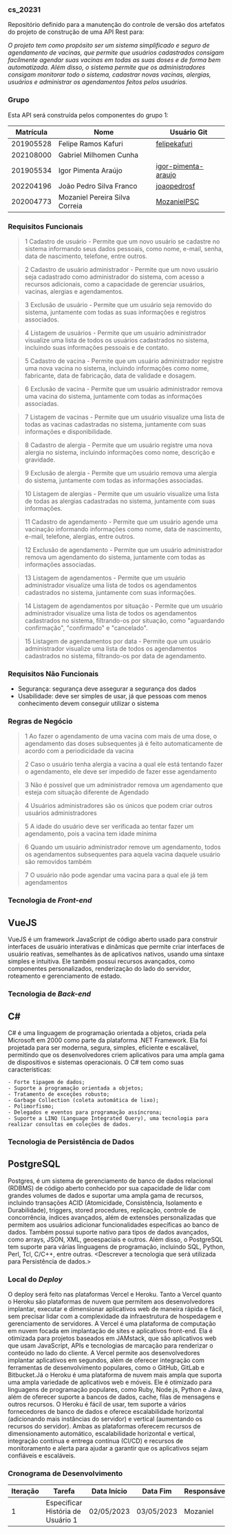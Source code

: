 ### cs_20231
Repositório definido para a manutenção do controle de versão dos artefatos do projeto de construção de uma API Rest para:

*O projeto tem como propósito ser um sistema simplificado e seguro de agendamento de vacinas, que permite que usuários cadastrados consigam facilmente agendar suas vacinas em todas as suas doses e de forma bem automatizada. Além disso, o sistema permite que os administradores consigam monitorar todo o sistema, cadastrar novas vacinas, alergias, usuários e administrar os agendamentos feitos pelos usuários.*

### Grupo
Esta API será construída pelos componentes do grupo 1:

|Matrícula|Nome|Usuário Git|
|---|---|---|
|201905528|Felipe Ramos Kafuri|[felipekafuri](https://github.com/felipekafuri)|
|202108000|Gabriel Milhomen Cunha|[]()|
|201905534|Igor Pimenta Araújo|[igor-pimenta-araujo](https://github.com/igor-pimenta-araujo)|
|202204196|João Pedro Silva Franco|[joaopedrosf](https://github.com/joaopedrosf)|
|202004773|Mozaniel Pereira Silva Correia|[MozanielPSC](https://github.com/MozanielPSC)|

### Requisitos Funcionais

 > 1 Cadastro de usuário - Permite que um novo usuário se cadastre no sistema informando seus dados pessoais, como nome, e-mail, senha, data de nascimento, telefone, entre outros.
 
 > 2 Cadastro de usuário administrador - Permite que um novo usuário seja cadastrado como administrador do sistema, com acesso a recursos adicionais, como a capacidade de gerenciar usuários, vacinas, alergias e agendamentos.
 
 > 3 Exclusão de usuário - Permite que um usuário seja removido do sistema, juntamente com todas as suas informações e registros associados.
 
 > 4 Listagem de usuários - Permite que um usuário administrador visualize uma lista de todos os usuários cadastrados no sistema, incluindo suas informações pessoais e de contato.
 
 > 5 Cadastro de vacina - Permite que um usuário administrador registre uma nova vacina no sistema, incluindo informações como nome, fabricante, data de  fabricação, data de validade e dosagem.
 
 > 6 Exclusão de vacina - Permite que um usuário administrador remova uma vacina do sistema, juntamente com todas as informações associadas.
 
 > 7 Listagem de vacinas - Permite que um usuário visualize uma lista de todas as vacinas cadastradas no sistema, juntamente com suas informações e disponibilidade.
 
 > 8 Cadastro de alergia - Permite que um usuário registre uma nova alergia no sistema, incluindo informações como nome, descrição e gravidade.
 
 > 9 Exclusão de alergia - Permite que um usuário remova uma alergia do sistema, juntamente com todas as informações associadas.
 
 > 10 Listagem de alergias - Permite que um usuário visualize uma lista de todas as alergias cadastradas no sistema, juntamente com suas informações.
 
 > 11 Cadastro de agendamento - Permite que um usuário agende uma vacinação informando informações como nome, data de nascimento, e-mail, telefone, alergias, entre outros.
 
 > 12 Exclusão de agendamento - Permite que um usuário administrador remova um agendamento do sistema, juntamente com todas as informações associadas.
 
 > 13 Listagem de agendamentos - Permite que um usuário administrador visualize uma lista de todos os agendamentos cadastrados no sistema, juntamente com suas informações.
 
 > 14 Listagem de agendamentos por situação - Permite que um usuário administrador visualize uma lista de todos os agendamentos cadastrados no sistema, filtrando-os por situação, como "aguardando confirmação", "confirmado" e "cancelado".
 
 > 15 Listagem de agendamentos por data - Permite que um usuário administrador visualize uma lista de todos os agendamentos cadastrados no sistema, filtrando-os por data de agendamento.
### Requisitos Não Funcionais
- Segurança: segurança deve assegurar a segurança dos dados
- Usabilidade: deve ser simples de usar, já que pessoas com menos conhecimento devem conseguir utilizar o sistema

### Regras de Negócio

 > 1 Ao fazer o agendamento de uma vacina com mais de uma dose, o agendamento das doses subsequentes já é feito automaticamente de acordo com a periodicidade da vacina

 > 2 Caso o usuário tenha alergia a vacina a qual ele está tentando fazer o agendamento, ele deve ser impedido de fazer esse agendamento

 > 3 Não é possível que um administrador remova um agendamento que esteja com situação diferente de Agendado

 > 4 Usuários administradores são os únicos que podem criar outros usuários administradores

 > 5 A idade do usuário deve ser verificada ao tentar fazer um agendamento, pois a vacina tem idade mínima

 > 6 Quando um usuário administrador remove um agendamento, todos os agendamentos subsequentes para aquela vacina daquele usuário são removidos também

 > 7 O usuário não pode agendar uma vacina para a qual ele já tem agendamentos

### Tecnologia de _Front-end_
## VueJS
VueJS é um framework JavaScript de código aberto usado para construir interfaces de usuário interativas e dinâmicas que permite criar interfaces de usuário reativas, semelhantes às de aplicativos nativos, usando uma sintaxe simples e intuitiva. Ele também possui recursos avançados, como componentes personalizados, renderização do lado do servidor, roteamento e gerenciamento de estado.

### Tecnologia de _Back-end_
## C#
C# é uma linguagem de programação orientada a objetos, criada pela Microsoft em 2000 como parte da plataforma .NET Framework. Ela foi projetada para ser moderna, segura, simples, eficiente e escalável, permitindo que os desenvolvedores criem aplicativos para uma ampla gama de dispositivos e sistemas operacionais. O C# tem como suas características:

    - Forte tipagem de dados;
    - Suporte a programação orientada a objetos;
    - Tratamento de exceções robusto;
    - Garbage Collection (coleta automática de lixo);
    - Polimorfismo;
    - Delegados e eventos para programação assíncrona;
    - Suporte a LINQ (Language Integrated Query), uma tecnologia para realizar consultas em coleções de dados.

### Tecnologia de Persistência de Dados
## PostgreSQL
Postgres, é um sistema de gerenciamento de banco de dados relacional (RDBMS) de código aberto conhecido por sua capacidade de lidar com grandes volumes de dados e suportar uma ampla gama de recursos, incluindo transações ACID (Atomicidade, Consistência, Isolamento e Durabilidade), triggers, stored procedures, replicação, controle de concorrência, índices avançados, além de extensões personalizadas que permitem aos usuários adicionar funcionalidades específicas ao banco de dados. Também possui suporte nativo para tipos de dados avançados, como arrays, JSON, XML, geoespaciais e outros. Além disso, o PostgreSQL tem suporte para várias linguagens de programação, incluindo SQL, Python, Perl, Tcl, C/C++, entre outras.
<Descrever a tecnologia que será utilizada para Persistência de dados.>

### Local do _Deploy_
O deploy será feito nas plataformas Vercel e Heroku. Tanto a Vercel quanto o Heroku são plataformas de nuvem que permitem aos desenvolvedores implantar, executar e dimensionar aplicativos web de maneira rápida e fácil, sem precisar lidar com a complexidade da infraestrutura de hospedagem e gerenciamento de servidores. A Vercel é uma plataforma de computação em nuvem focada em implantação de sites e aplicativos front-end. Ela é otimizada para projetos baseados em JAMstack, que são aplicativos web que usam JavaScript, APIs e tecnologias de marcação para renderizar o conteúdo no lado do cliente. A Vercel permite aos desenvolvedores implantar aplicativos em segundos, além de oferecer integração com ferramentas de desenvolvimento populares, como o GitHub, GitLab e Bitbucket.Já o Heroku é uma plataforma de nuvem mais ampla que suporta uma ampla variedade de aplicativos web e móveis. Ele é otimizado para linguagens de programação populares, como Ruby, Node.js, Python e Java, além de oferecer suporte a bancos de dados, cache, filas de mensagens e outros recursos. O Heroku é fácil de usar, tem suporte a vários fornecedores de banco de dados e oferece escalabilidade horizontal (adicionando mais instâncias do servidor) e vertical (aumentando os recursos do servidor). Ambas as plataformas oferecem recursos de dimensionamento automático, escalabilidade horizontal e vertical, integração contínua e entrega contínua (CI/CD) e recursos de monitoramento e alerta para ajudar a garantir que os aplicativos sejam confiáveis e escaláveis. 


### Cronograma de Desenvolvimento

|Iteração|Tarefa|Data Início|Data Fim|Responsável|Situação|
|---|---|---|---|---|---|
|1|Especificar História de Usuário 1|02/05/2023|03/05/2023|Mozaniel|Programada|
